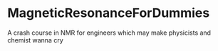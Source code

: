 # MagneticResonanceForDummies
A crash course in NMR for engineers which may make physicists and chemist wanna cry
